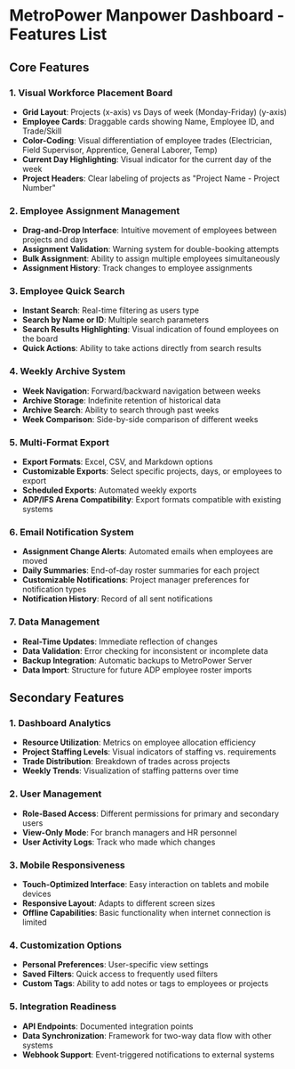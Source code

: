 # MetroPower Manpower Dashboard - Features List

## Core Features

### 1. Visual Workforce Placement Board
- **Grid Layout**: Projects (x-axis) vs Days of week (Monday-Friday) (y-axis)
- **Employee Cards**: Draggable cards showing Name, Employee ID, and Trade/Skill
- **Color-Coding**: Visual differentiation of employee trades (Electrician, Field Supervisor, Apprentice, General Laborer, Temp)
- **Current Day Highlighting**: Visual indicator for the current day of the week
- **Project Headers**: Clear labeling of projects as "Project Name - Project Number"

### 2. Employee Assignment Management
- **Drag-and-Drop Interface**: Intuitive movement of employees between projects and days
- **Assignment Validation**: Warning system for double-booking attempts
- **Bulk Assignment**: Ability to assign multiple employees simultaneously
- **Assignment History**: Track changes to employee assignments

### 3. Employee Quick Search
- **Instant Search**: Real-time filtering as users type
- **Search by Name or ID**: Multiple search parameters
- **Search Results Highlighting**: Visual indication of found employees on the board
- **Quick Actions**: Ability to take actions directly from search results

### 4. Weekly Archive System
- **Week Navigation**: Forward/backward navigation between weeks
- **Archive Storage**: Indefinite retention of historical data
- **Archive Search**: Ability to search through past weeks
- **Week Comparison**: Side-by-side comparison of different weeks

### 5. Multi-Format Export
- **Export Formats**: Excel, CSV, and Markdown options
- **Customizable Exports**: Select specific projects, days, or employees to export
- **Scheduled Exports**: Automated weekly exports
- **ADP/IFS Arena Compatibility**: Export formats compatible with existing systems

### 6. Email Notification System
- **Assignment Change Alerts**: Automated emails when employees are moved
- **Daily Summaries**: End-of-day roster summaries for each project
- **Customizable Notifications**: Project manager preferences for notification types
- **Notification History**: Record of all sent notifications

### 7. Data Management
- **Real-Time Updates**: Immediate reflection of changes
- **Data Validation**: Error checking for inconsistent or incomplete data
- **Backup Integration**: Automatic backups to MetroPower Server
- **Data Import**: Structure for future ADP employee roster imports

## Secondary Features

### 1. Dashboard Analytics
- **Resource Utilization**: Metrics on employee allocation efficiency
- **Project Staffing Levels**: Visual indicators of staffing vs. requirements
- **Trade Distribution**: Breakdown of trades across projects
- **Weekly Trends**: Visualization of staffing patterns over time

### 2. User Management
- **Role-Based Access**: Different permissions for primary and secondary users
- **View-Only Mode**: For branch managers and HR personnel
- **User Activity Logs**: Track who made which changes

### 3. Mobile Responsiveness
- **Touch-Optimized Interface**: Easy interaction on tablets and mobile devices
- **Responsive Layout**: Adapts to different screen sizes
- **Offline Capabilities**: Basic functionality when internet connection is limited

### 4. Customization Options
- **Personal Preferences**: User-specific view settings
- **Saved Filters**: Quick access to frequently used filters
- **Custom Tags**: Ability to add notes or tags to employees or projects

### 5. Integration Readiness
- **API Endpoints**: Documented integration points
- **Data Synchronization**: Framework for two-way data flow with other systems
- **Webhook Support**: Event-triggered notifications to external systems
